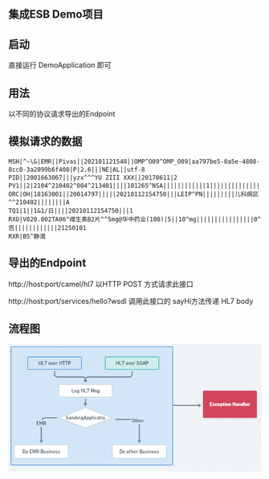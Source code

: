 ## 集成ESB Demo项目

## 启动
直接运行  DemoApplication 即可

## 用法

以不同的协议请求导出的Endpoint


## 模拟请求的数据
```hl7
MSH|^~\&|EMR||Pivas||202101121548||OMP^O09^OMP_O09|aa797be5-0a5e-4808-8cc0-3a2099b6f408|P|2.6|||NE|AL||utf-8
PID||2001663067|||yzx^^^YU ZIII XXX||20170611|2
PV1||2|2104^210402^004^213401||||101265^NSA||||||||||||1||||||||||||||||||||H0002|||||20180217164200
ORC|OH|18163001||20014797|||||20210112154750|||LEIP^PN|||||||||儿科病区^^210402||||||||A
TQ1|1||1&1/日||||20210112154750|||1
RXO|V020.002TA06^维生素B2片^^5mg@华中药业(100)|5||10^mg||||||||||||||||0^否||||||||||||21250101
RXR|B5^静滴
```


## 导出的Endpoint

http://host:port/camel/hl7 以HTTP POST 方式请求此接口

http://host:port/services/hello?wsdl 调用此接口的 sayHi方法传递 HL7 body

## 流程图
![路由流程](route.png)

